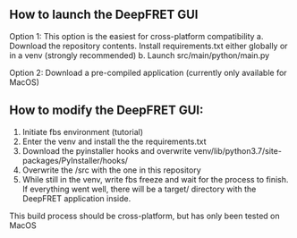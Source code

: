 ## How to launch the DeepFRET GUI

Option 1:
This option is the easiest for cross-platform compatibility
a. Download the repository contents. Install requirements.txt either globally or in a venv (strongly recommended)
b. Launch src/main/python/main.py


Option 2:
Download a pre-compiled application (currently only available for MacOS)


## How to modify the DeepFRET GUI:

1. Initiate fbs environment (tutorial)
2. Enter the venv and install the the requirements.txt
3. Download the pyinstaller hooks and overwrite venv/lib/python3.7/site-packages/PyInstaller/hooks/
4. Overwrite the /src with the one in this repository
5. While still in the venv, write fbs freeze and wait for the process to finish. If everything went well, there will be a target/ directory with the DeepFRET application inside.

This build process should be cross-platform, but has only been tested on MacOS
